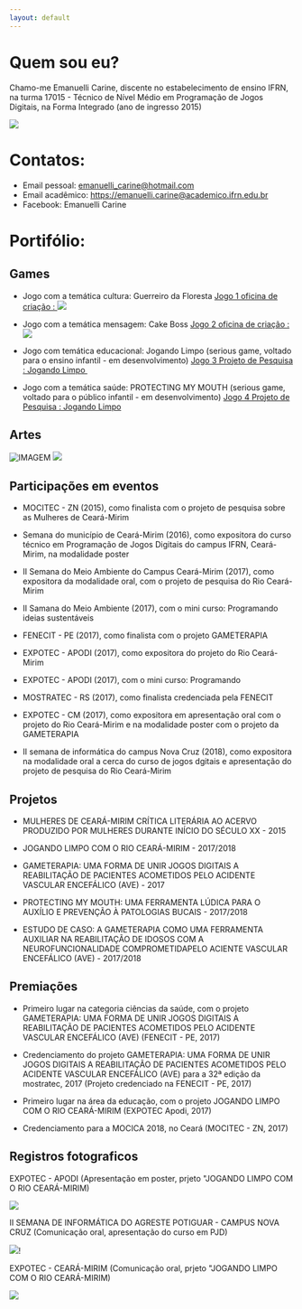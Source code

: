 ```yaml
---
layout: default
---
```

  
# Quem sou eu?

Chamo-me Emanuelli Carine, discente no estabelecimento de ensino IFRN, na turma 17015 - Técnico de Nível Médio em Programação de Jogos Digitais, na Forma Integrado (ano de ingresso 2015)

![](MANU.jpg)

# Contatos:

* Email pessoal: emanuelli_carine@hotmail.com
* Email acadêmico: https://emanuelli.carine@academico.ifrn.edu.br
* Facebook: Emanuelli Carine

# Portifólio:

## Games

* Jogo com a temática cultura: Guerreiro da Floresta
[Jogo 1 oficina de criação : ![](gf.png)](https://emanuellicarine.github.io/GuerreiroDaFloresta)
  
* Jogo com a temática mensagem: Cake Boss
[Jogo 2 oficina de criação : ![](cakeboss.png)](https://emanuellicarine.github.io/CakeBoss)
  
* Jogo com temática educacional: Jogando Limpo (serious game, voltado para o ensino infantil - em desenvolvimento)
[Jogo 3 Projeto de Pesquisa : Jogando Limpo ![]()](https://zevictor.github.io/ProjetoJogo)
  
* Jogo com a temática saúde: PROTECTING MY MOUTH (serious game, voltado para o público infantil - em desenvolvimento)
[Jogo 4 Projeto de Pesquisa : Jogando Limpo](https://alex-alves.github.io/TD/)

## Artes

![IMAGEM](https://img00.deviantart.net/2248/i/2015/005/d/6/ps4_controller___pixel_art_by_amaniness-d8cr833.png)
![](MARIO.png)

## Participações em eventos

* MOCITEC - ZN (2015), como finalista com o projeto de pesquisa sobre as Mulheres de Ceará-Mirim
  
* Semana do município de Ceará-Mirim (2016), como expositora do curso técnico em Programação de Jogos Digitais do campus IFRN, Ceará-Mirim, na modalidade poster
  
* II Semana do Meio Ambiente do Campus Ceará-Mirim (2017), como expositora da modalidade oral, com o projeto de pesquisa do Rio Ceará-Mirim
  
* II Samana do Meio Ambiente (2017), com o mini curso: Programando ideias sustentáveis
  
* FENECIT - PE (2017), como finalista com o projeto GAMETERAPIA
  
* EXPOTEC - APODI (2017), como expositora do projeto do Rio Ceará-Mirim
  
* EXPOTEC - APODI (2017), com o mini curso: Programando
  
* MOSTRATEC - RS  (2017), como finalista credenciada pela FENECIT
  
* EXPOTEC - CM  (2017), como expositora em apresentação oral com o projeto do Rio Ceará-Mirim e na modalidade poster com o projeto da GAMETERAPIA
  
* II semana de informática do campus Nova Cruz  (2018), como expositora na modalidade oral a cerca do curso de jogos dgitais e apresentação do projeto de pesquisa do Rio Ceará-Mirim


## Projetos

* MULHERES DE CEARÁ-MIRIM CRÍTICA LITERÁRIA AO ACERVO PRODUZIDO POR MULHERES DURANTE INÍCIO DO SÉCULO XX - 2015
  
* JOGANDO LIMPO COM O RIO CEARÁ-MIRIM - 2017/2018
  
* GAMETERAPIA: UMA FORMA DE UNIR JOGOS DIGITAIS A REABILITAÇÃO DE PACIENTES ACOMETIDOS PELO ACIDENTE VASCULAR ENCEFÁLICO (AVE) - 2017
  
* PROTECTING MY MOUTH: UMA FERRAMENTA LÚDICA PARA O AUXÍLIO E PREVENÇÃO À PATOLOGIAS BUCAIS - 2017/2018
  
* ESTUDO DE CASO: A GAMETERAPIA COMO UMA FERRAMENTA AUXILIAR NA REABILITAÇÃO DE IDOSOS COM A NEUROFUNCIONALIDADE COMPROMETIDAPELO ACIENTE VASCULAR ENCEFÁLICO (AVE) - 2017/2018

## Premiações

* Primeiro lugar na categoria ciências da saúde, com o projeto GAMETERAPIA: UMA FORMA DE UNIR JOGOS DIGITAIS A REABILITAÇÃO DE PACIENTES ACOMETIDOS PELO ACIDENTE VASCULAR ENCEFÁLICO (AVE) (FENECIT - PE, 2017)
  
* Credenciamento do projeto GAMETERAPIA: UMA FORMA DE UNIR JOGOS DIGITAIS A REABILITAÇÃO DE PACIENTES ACOMETIDOS PELO ACIDENTE VASCULAR ENCEFÁLICO (AVE) para a 32ª edição da mostratec, 2017 (Projeto credenciado na FENECIT - PE, 2017)
  
* Primeiro lugar na área da educação, com o projeto JOGANDO LIMPO COM O RIO CEARÁ-MIRIM (EXPOTEC Apodi, 2017)
  
* Credenciamento para a MOCICA 2018, no Ceará (MOCITEC - ZN, 2017)

## Registros fotograficos
  
  EXPOTEC - APODI (Apresentação em poster, prjeto "JOGANDO LIMPO COM O RIO CEARÁ-MIRIM)
  
![](a.png)
  
  II SEMANA DE INFORMÁTICA DO AGRESTE POTIGUAR - CAMPUS NOVA CRUZ (Comunicação oral, apresentação do curso em PJD)
    
![](nc.png)!
  
  EXPOTEC - CEARÁ-MIRIM (Comunicação oral, prjeto "JOGANDO LIMPO COM O RIO CEARÁ-MIRIM)
  
![](cm.png)
